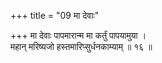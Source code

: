 +++
title = "09 मा देवाः"

+++
मा देवाः पापमारान्म मा कर्तुं पापयामुया ।  
महान् मरिष्यजो हस्तमारिप्सुर्धनकाम्याम् ॥ १६ ॥